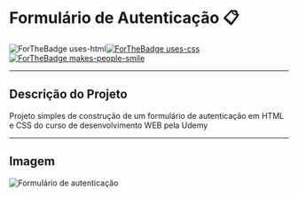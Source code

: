 # Formulário de Autenticação :clipboard:
![ForTheBadge uses-html](http://ForTheBadge.com/images/badges/uses-html.svg)[![ForTheBadge uses-css](http://ForTheBadge.com/images/badges/uses-css.svg)](http://ForTheBadge.com)
[![ForTheBadge makes-people-smile](http://ForTheBadge.com/images/badges/makes-people-smile.svg)](http://ForTheBadge.com)

***

## Descrição do Projeto 
Projeto simples de construção de um formulário de autenticação em HTML e CSS do curso de desenvolvimento WEB pela Udemy

***

## Imagem 
![Formulário de autenticação](capturatela.png)

